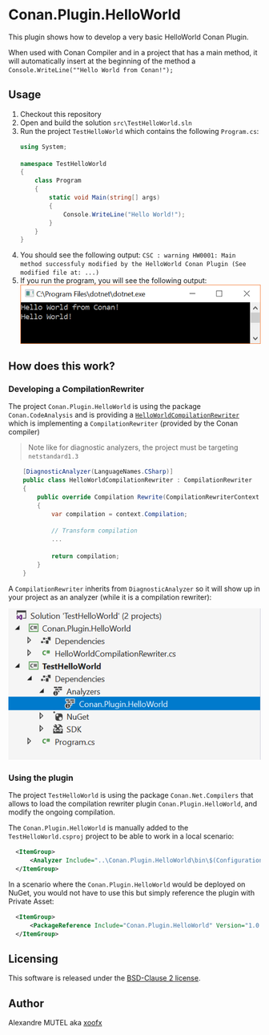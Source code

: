 # Conan.Plugin.HelloWorld

This plugin shows how to develop a very basic HelloWorld Conan Plugin.

When used with Conan Compiler and in a project that has a main method, it will automatically insert at the beginning of the method a `Console.WriteLine(""Hello World from Conan!");`

## Usage

1. Checkout this repository
2. Open and build the solution `src\TestHelloWorld.sln`
5. Run the project `TestHelloWorld` which contains the following `Program.cs`:
   ```C#
   using System;
   
   namespace TestHelloWorld
   {
       class Program
       {
           static void Main(string[] args)
           {
               Console.WriteLine("Hello World!");
           }
       }
   }
   ```
6. You should see the following output:
   `CSC : warning HW0001: Main method successfuly modified by the HelloWorld Conan Plugin (See modified file at: ...)`
7. If you run the program, you will see the following output:   
   ![Output](img/output.png)

## How does this work?

### Developing a CompilationRewriter

The project `Conan.Plugin.HelloWorld` is using the package `Conan.CodeAnalysis` and is providing a [`HelloWorldCompilationRewriter`](src/Conan.Plugin.HelloWorld/HelloWorldCompilationRewrite.cs) which is implementing a `CompilationRewriter` (provided by the Conan compiler)

> Note like for diagnostic analyzers, the project must be targeting `netstandard1.3`

```C#
    [DiagnosticAnalyzer(LanguageNames.CSharp)]
    public class HelloWorldCompilationRewriter : CompilationRewriter
    {
        public override Compilation Rewrite(CompilationRewriterContext context)
        {
            var compilation = context.Compilation;

            // Transform compilation
            ...

            return compilation;
        }
    }
```    

A `CompilationRewriter` inherits from `DiagnosticAnalyzer` so it will show up in your project as an analyzer (while it is a compilation rewriter):

![Analyzer as Compilation Rewriter](img/analyzer.png)

### Using the plugin

The project `TestHelloWorld` is using the package `Conan.Net.Compilers` that allows to load the compilation rewriter plugin `Conan.Plugin.HelloWorld`, and modify the ongoing compilation.

The `Conan.Plugin.HelloWorld` is manually added to the `TestHelloWorld.csproj` project to be able to work in a local scenario:

```xml
  <ItemGroup>
      <Analyzer Include="..\Conan.Plugin.HelloWorld\bin\$(Configuration)\netstandard1.3\Conan.Plugin.HelloWorld.dll" />
  </ItemGroup>
```

In a scenario where the `Conan.Plugin.HelloWorld` would be deployed on NuGet, you would not have to use this but simply reference the plugin with Private Asset:

```xml
  <ItemGroup>
      <PackageReference Include="Conan.Plugin.HelloWorld" Version="1.0.0" PrivateAssets="all" /> 
  </ItemGroup>
```

## Licensing

This software is released under the [BSD-Clause 2 license](http://opensource.org/licenses/BSD-2-Clause). 

## Author

Alexandre MUTEL aka [xoofx](http://xoofx.com)
